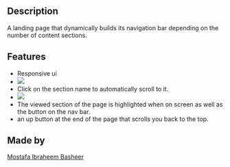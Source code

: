 ## Description

A landing page that dynamically builds its navigation bar depending on the number of content sections.

## Features
* Responsive ui
* ![](https://i.imgur.com/2Zexv5g.gif)
* Click on the section name to automatically scroll to it.
* ![](https://i.imgur.com/vC518Kd.gif)
* The viewed section of the page is highlighted when on screen as well as the button on the nav bar.
* an up button at the end of the page that scrolls you back to the top.

## Made by

[Mostafa Ibraheem Basheer](mostafa.i.basheer@gmail.com)



